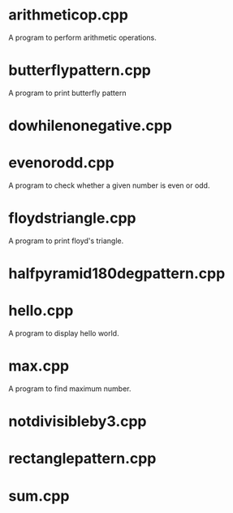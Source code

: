 # arithmeticop.cpp
A program to perform arithmetic operations.

# butterflypattern.cpp
A program to print butterfly pattern

# dowhilenonegative.cpp


# evenorodd.cpp
A program to check whether a given number is even or odd.

# floydstriangle.cpp
A program to print floyd's triangle.

# halfpyramid180degpattern.cpp


# hello.cpp
A program to display hello world.

# max.cpp
A program to find maximum number.

# notdivisibleby3.cpp


# rectanglepattern.cpp

# sum.cpp







